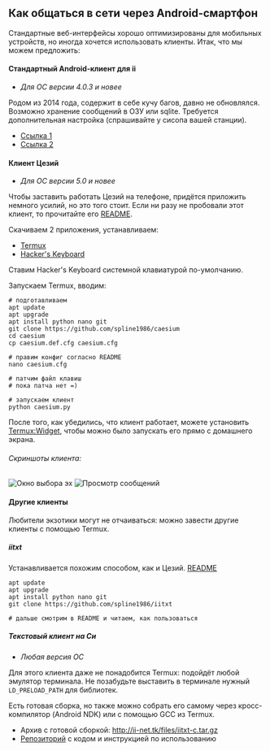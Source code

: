 ## Как общаться в сети через Android-смартфон

Стандартные веб-интерфейсы хорошо оптимизированы для мобильных устройств, но иногда хочется использовать клиенты. Итак, что мы можем предложить:

#### Стандартный Android-клиент для ii
* *Для ОС версии 4.0.3 и новее*

Родом из 2014 года, содержит в себе кучу багов, давно не обновлялся. Возможно хранение сообщений в ОЗУ или sqlite. Требуется дополнительная настройка (спрашивайте у сисопа вашей станции).

* [Ссылка 1](https://yadi.sk/d/iCL2ob75cfykh)
* [Ссылка 2](https://yadi.sk/d/zF477StyZ8NWX)

#### Клиент Цезий
* *Для ОС версии 5.0 и новее*

Чтобы заставить работать Цезий на телефоне, придётся приложить немного усилий, но это того стоит. Если ни разу не пробовали этот клиент, то прочитайте его [README](https://github.com/spline1986/caesium/blob/master/README).

Скачиваем 2 приложения, устанавливаем:

* [Termux](https://f-droid.org/repo/com.termux_29.apk)
* [Hacker's Keyboard](https://f-droid.org/repo/org.pocketworkstation.pckeyboard_1038002.apk)

Ставим Hacker's Keyboard системной клавиатурой по-умолчанию.

Запускаем Termux, вводим:

```
# подготавливаем
apt update
apt upgrade
apt install python nano git
git clone https://github.com/spline1986/caesium
cd caesium
cp caesium.def.cfg caesium.cfg

# правим конфиг согласно README
nano caesium.cfg

# патчим файл клавиш
# пока патча нет =)

# запускаем клиент
python caesium.py
```

После того, как убедились, что клиент работает, можете установить [Termux:Widget](https://f-droid.org/repo/com.termux.widget_3.apk), чтобы можно было запускать его прямо с домашнего экрана.

###### Скриншоты клиента:

![Окно выбора эх](http://ii-net.tk/ii/files/t7GeiEBgGQuidT1l9TZ5.png)
![Просмотр сообщений](http://ii-net.tk/ii/files/799HWLjT0v6E7bwkPbHe.png)

#### Другие клиенты

Любители экзотики могут не отчаиваться: можно завести другие клиенты с помощью Termux.

##### iitxt

Устанавливается похожим способом, как и Цезий. [README](https://github.com/spline1986/iitxt/blob/master/README)

```
apt update
apt upgrade
apt install python nano git
git clone https://github.com/spline1986/iitxt

# дальше смотрим в README и читаем, как пользоваться
```

##### Текстовый клиент на Си

* *Любая версия ОС*

Для этого клиента даже не понадобится Termux: подойдёт любой эмулятор терминала. Не позабудьте выставить в терминале нужный `LD_PRELOAD_PATH` для библиотек.

Есть готовая сборка, но также можно собрать его самому через кросс-компилятор (Android NDK) или с помощью GCC из Termux.

* Архив с готовой сборкой: <http://ii-net.tk/files/iitxt-c.tar.gz>
* [Репозиторий](https://github.com/vit1-irk/iitxt-c) с кодом и инструкцией по использованию
